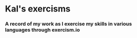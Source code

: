 # Kal's exercisms

### A record of my work as I exercise my skills in various languages through exercism.io
